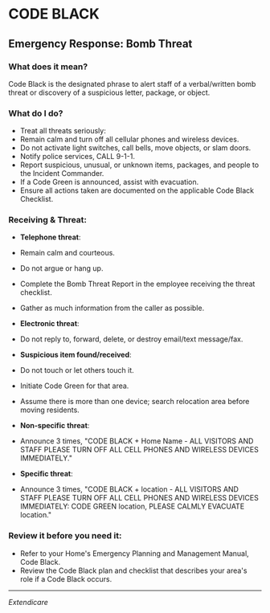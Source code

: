 # CODE BLACK
## Emergency Response: Bomb Threat

### What does it mean?
Code Black is the designated phrase to alert staff of a verbal/written bomb threat or discovery of a suspicious letter, package, or object.

### What do I do?
- Treat all threats seriously:
- Remain calm and turn off all cellular phones and wireless devices.
- Do not activate light switches, call bells, move objects, or slam doors.
- Notify police services, CALL 9-1-1.
- Report suspicious, unusual, or unknown items, packages, and people to the Incident Commander.
- If a Code Green is announced, assist with evacuation.
- Ensure all actions taken are documented on the applicable Code Black Checklist.

### Receiving & Threat:
- **Telephone threat**:
- Remain calm and courteous.
- Do not argue or hang up.
- Complete the Bomb Threat Report in the employee receiving the threat checklist.
- Gather as much information from the caller as possible.

- **Electronic threat**:
- Do not reply to, forward, delete, or destroy email/text message/fax.

- **Suspicious item found/received**:
- Do not touch or let others touch it.
- Initiate Code Green for that area.
- Assume there is more than one device; search relocation area before moving residents.

- **Non-specific threat**:
- Announce 3 times, "CODE BLACK + Home Name - ALL VISITORS AND STAFF PLEASE TURN OFF ALL CELL PHONES AND WIRELESS DEVICES IMMEDIATELY."

- **Specific threat**:
- Announce 3 times, "CODE BLACK + location - ALL VISITORS AND STAFF PLEASE TURN OFF ALL CELL PHONES AND WIRELESS DEVICES IMMEDIATELY: CODE GREEN location, PLEASE CALMLY EVACUATE location."

### Review it before you need it:
- Refer to your Home's Emergency Planning and Management Manual, Code Black.
- Review the Code Black plan and checklist that describes your area's role if a Code Black occurs.

----

*Extendicare*